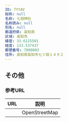 ```yaml
---
ID: fYtAV
総称: null
名称: 七淵神社
名称読み: null
別名: null
都道府県: 高知県
区域: 高知市
緯度: 33.6125501
経度: 133.537437
郵便番号: 7800003
住所: 高知県高知市七ツ淵１４９２
---
```


## その他

### 参考URL

| URL | 説明          |
| --- | ------------- |
|     | OpenStreetMap |
